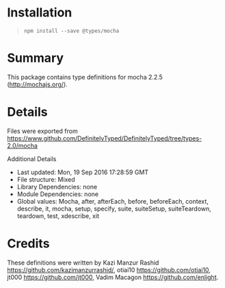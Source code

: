# Installation
> `npm install --save @types/mocha`

# Summary
This package contains type definitions for mocha 2.2.5 (http://mochajs.org/).

# Details
Files were exported from https://www.github.com/DefinitelyTyped/DefinitelyTyped/tree/types-2.0/mocha

Additional Details
 * Last updated: Mon, 19 Sep 2016 17:28:59 GMT
 * File structure: Mixed
 * Library Dependencies: none
 * Module Dependencies: none
 * Global values: Mocha, after, afterEach, before, beforeEach, context, describe, it, mocha, setup, specify, suite, suiteSetup, suiteTeardown, teardown, test, xdescribe, xit

# Credits
These definitions were written by Kazi Manzur Rashid <https://github.com/kazimanzurrashid/>, otiai10 <https://github.com/otiai10>, jt000 <https://github.com/jt000>, Vadim Macagon <https://github.com/enlight>.
